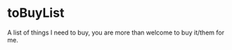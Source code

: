 toBuyList
 =========
 A list of things I need to buy, you are more than welcome to buy it/them for me. 

